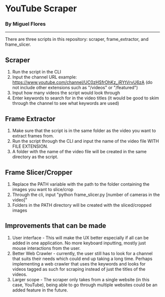 # YouTube Scraper
### By Miguel Flores
---
There are three scripts in this repository: scraper, frame_extractor, and frame_slicer.

## Scraper
1. Run the script in the CLI
2. Input the channel URL example: https://www.youtube.com/channel/UC0zHSfrOhKz_jRYtVrvU6zA (do not include other extensions such as "/videos" or "/featured")
3. Input how many videos the script would look through
4. Enter keywords to search for in the video titles (it would be good to skim through the channel to see what keywords are used)

## Frame Extractor
1. Make sure that the script is in the same folder as the video you want to extract frames from.
2. Run the script through the CLI and input the name of the video file WITH FILE EXTENSION.
3. A folder with the name of the video file will be created in the same directory as the script.

## Frame Slicer/Cropper
1. Replace the PATH variable with the path to the folder containing the images you want to slice/crop
2. Through the cli, input "python frame_slicer.py [number of cameras in the video]"
3. Folders in the PATH directory will be created with the sliced/cropped images


## Improvements that can be made
1. User interface - This will make the UX better especially if all can be added in one application. No more keyboard inputting, mostly just 
    mouse interactions from the user.
2. Better Web Crawler - currently, the user still has to look for a channel that suits their needs which could end up taking a long time.
    Perhaps implementing a web crawler that uses the keywords and looks for videos tagged as such for scraping instead of just the titles
    of the videos.
3. Larger scope - The scraper only takes from a single website (in this case, YouTube), being able to go through multiple websites could be
    an added feature in the future.
